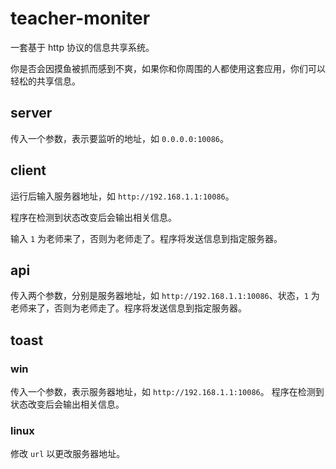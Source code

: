 # teacher-moniter

一套基于 http 协议的信息共享系统。

你是否会因摸鱼被抓而感到不爽，如果你和你周围的人都使用这套应用，你们可以轻松的共享信息。

## server

传入一个参数，表示要监听的地址，如 `0.0.0.0:10086`。

## client

运行后输入服务器地址，如 `http://192.168.1.1:10086`。

程序在检测到状态改变后会输出相关信息。

输入 `1` 为老师来了，否则为老师走了。程序将发送信息到指定服务器。

## api

传入两个参数，分别是服务器地址，如 `http://192.168.1.1:10086`、状态，`1` 为老师来了，否则为老师走了。程序将发送信息到指定服务器。

## toast

### win

传入一个参数，表示服务器地址，如 `http://192.168.1.1:10086`。
程序在检测到状态改变后会输出相关信息。

### linux

修改 `url` 以更改服务器地址。